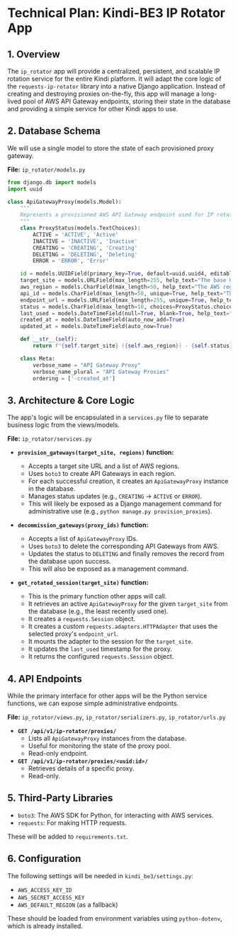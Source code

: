 # Technical Plan: Kindi-BE3 IP Rotator App

## 1. Overview

The `ip_rotator` app will provide a centralized, persistent, and scalable IP rotation service for the entire Kindi platform. It will adapt the core logic of the `requests-ip-rotator` library into a native Django application. Instead of creating and destroying proxies on-the-fly, this app will manage a long-lived pool of AWS API Gateway endpoints, storing their state in the database and providing a simple service for other Kindi apps to use.

## 2. Database Schema

We will use a single model to store the state of each provisioned proxy gateway.

**File:** `ip_rotator/models.py`

```python
from django.db import models
import uuid

class ApiGatewayProxy(models.Model):
    """
    Represents a provisioned AWS API Gateway endpoint used for IP rotation.
    """
    class ProxyStatus(models.TextChoices):
        ACTIVE = 'ACTIVE', 'Active'
        INACTIVE = 'INACTIVE', 'Inactive'
        CREATING = 'CREATING', 'Creating'
        DELETING = 'DELETING', 'Deleting'
        ERROR = 'ERROR', 'Error'

    id = models.UUIDField(primary_key=True, default=uuid.uuid4, editable=False)
    target_site = models.URLField(max_length=255, help_text="The base URL this proxy is configured for.")
    aws_region = models.CharField(max_length=50, help_text="The AWS region where the gateway is deployed.")
    api_id = models.CharField(max_length=50, unique=True, help_text="The AWS API Gateway ID.")
    endpoint_url = models.URLField(max_length=255, unique=True, help_text="The invocation URL of the API Gateway.")
    status = models.CharField(max_length=10, choices=ProxyStatus.choices, default=ProxyStatus.INACTIVE)
    last_used = models.DateTimeField(null=True, blank=True, help_text="Timestamp of the last time this proxy was used.")
    created_at = models.DateTimeField(auto_now_add=True)
    updated_at = models.DateTimeField(auto_now=True)

    def __str__(self):
        return f"{self.target_site} ({self.aws_region}) - {self.status}"

    class Meta:
        verbose_name = "API Gateway Proxy"
        verbose_name_plural = "API Gateway Proxies"
        ordering = ['-created_at']
```

## 3. Architecture & Core Logic

The app's logic will be encapsulated in a `services.py` file to separate business logic from the views/models.

**File:** `ip_rotator/services.py`

*   **`provision_gateways(target_site, regions)` function:**
    *   Accepts a target site URL and a list of AWS regions.
    *   Uses `boto3` to create API Gateways in each region.
    *   For each successful creation, it creates an `ApiGatewayProxy` instance in the database.
    *   Manages status updates (e.g., `CREATING` -> `ACTIVE` or `ERROR`).
    *   This will likely be exposed as a Django management command for administrative use (e.g., `python manage.py provision_proxies`).

*   **`decommission_gateways(proxy_ids)` function:**
    *   Accepts a list of `ApiGatewayProxy` IDs.
    *   Uses `boto3` to delete the corresponding API Gateways from AWS.
    *   Updates the status to `DELETING` and finally removes the record from the database upon success.
    *   This will also be exposed as a management command.

*   **`get_rotated_session(target_site)` function:**
    *   This is the primary function other apps will call.
    *   It retrieves an active `ApiGatewayProxy` for the given `target_site` from the database (e.g., the least recently used one).
    *   It creates a `requests.Session` object.
    *   It creates a custom `requests.adapters.HTTPAdapter` that uses the selected proxy's `endpoint_url`.
    *   It mounts the adapter to the session for the `target_site`.
    *   It updates the `last_used` timestamp for the proxy.
    *   It returns the configured `requests.Session` object.

## 4. API Endpoints

While the primary interface for other apps will be the Python service functions, we can expose simple administrative endpoints.

**File:** `ip_rotator/views.py`, `ip_rotator/serializers.py`, `ip_rotator/urls.py`

*   **`GET /api/v1/ip-rotator/proxies/`**
    *   Lists all `ApiGatewayProxy` instances from the database.
    *   Useful for monitoring the state of the proxy pool.
    *   Read-only endpoint.
*   **`GET /api/v1/ip-rotator/proxies/<uuid:id>/`**
    *   Retrieves details of a specific proxy.
    *   Read-only.

## 5. Third-Party Libraries

*   `boto3`: The AWS SDK for Python, for interacting with AWS services.
*   `requests`: For making HTTP requests.

These will be added to `requirements.txt`.

## 6. Configuration

The following settings will be needed in `kindi_be3/settings.py`:

*   `AWS_ACCESS_KEY_ID`
*   `AWS_SECRET_ACCESS_KEY`
*   `AWS_DEFAULT_REGION` (as a fallback)

These should be loaded from environment variables using `python-dotenv`, which is already installed.
